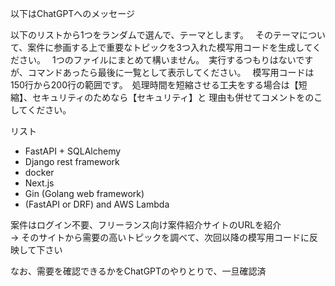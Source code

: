 以下はChatGPTへのメッセージ

以下のリストから1つをランダムで選んで、テーマとします。　
そのテーマについて、案件に参画する上で重要なトピックを3つ入れた模写用コードを生成してください。　
1つのファイルにまとめて構いません。　実行するつもりはないですが、コマンドあったら最後に一覧として表示してください。　
模写用コードは150行から200行の範囲です。　処理時間を短縮させる工夫をする場合は【短縮】、セキュリティのためなら【セキュリティ】と
理由も併せてコメントをのこしてください。

リスト
- FastAPI + SQLAlchemy
- Django rest framework
- docker
- Next.js
- Gin (Golang web framework)
- (FastAPI or DRF) and AWS Lambda

案件はログイン不要、フリーランス向け案件紹介サイトのURLを紹介  
→ そのサイトから需要の高いトピックを調べて、次回以降の模写用コードに反映して下さい

なお、需要を確認できるかをChatGPTのやりとりで、一旦確認済

